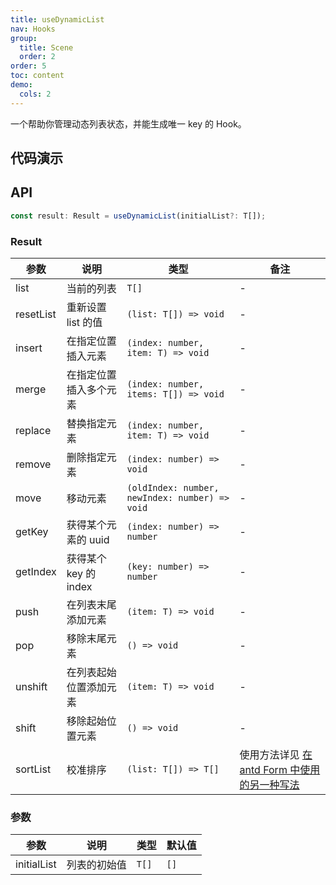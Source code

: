 ```yaml
---
title: useDynamicList
nav: Hooks
group:
  title: Scene
  order: 2
order: 5
toc: content
demo:
  cols: 2
---
```


一个帮助你管理动态列表状态，并能生成唯一 key 的 Hook。

## 代码演示

<!-- prettier-ignore -->
<code src="./demo/demo1.tsx"></code>
<code src="./demo/demo2.tsx"></code>
<code src="./demo/demo3.tsx"></code>
<code src="./demo/demo4.tsx"></code>

## API

```typescript
const result: Result = useDynamicList(initialList?: T[]);
```

### Result

| 参数 | 说明 | 类型 | 备注 |
| --- | --- | --- | --- |
| list | 当前的列表 | `T[]` | - |
| resetList | 重新设置 list 的值 | `(list: T[]) => void` | - |
| insert | 在指定位置插入元素 | `(index: number, item: T) => void` | - |
| merge | 在指定位置插入多个元素 | `(index: number, items: T[]) => void` | - |
| replace | 替换指定元素 | `(index: number, item: T) => void` | - |
| remove | 删除指定元素 | `(index: number) => void` | - |
| move | 移动元素 | `(oldIndex: number, newIndex: number) => void` | - |
| getKey | 获得某个元素的 uuid | `(index: number) => number` | - |
| getIndex | 获得某个 key 的 index | `(key: number) => number` | - |
| push | 在列表末尾添加元素 | `(item: T) => void` | - |
| pop | 移除末尾元素 | `() => void` | - |
| unshift | 在列表起始位置添加元素 | `(item: T) => void` | - |
| shift | 移除起始位置元素 | `() => void` | - |
| sortList | 校准排序 | `(list: T[]) => T[]` | 使用方法详见 [在 antd Form 中使用的另一种写法](#在-antd-form-中使用的另一种写法) |

### 参数

| 参数        | 说明         | 类型  | 默认值 |
| ----------- | ------------ | ----- | ------ |
| initialList | 列表的初始值 | `T[]` | `[]`   |
